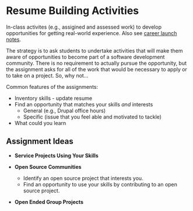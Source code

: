 # Resume Building Activities

In-class activites (e.g., assigined and assessed work) to develop opportunities for getting real-world experience. Also see [career launch notes](https://github.com/DouglasUrner/CS-Careers/blob/master/career-launch.md).

The strategy is to ask students to undertake activities that will make them aware of opportunities to become part of a software development community. There is no requirement to actually pursue the opportunity, but the assignment asks for all of the work that would be necessary to apply or to take on a project. So, why not...

Common features of the assignments:
* Inventory skills - update resume
* Find an opportunity that matches your skills _and_ interests
  - General (e.g., Drupal office hours)
  - Specific (issue that you feel able and motivated to tackle)
* What could you learn

## Assignment Ideas

* **Service Projects Using Your Skills**

* **Open Source Communities**

  - Identify an open source project that interests you.  
  - Find an opportunity to use your skills by contributing to an open source project.

* **Open Ended Group Projects**
